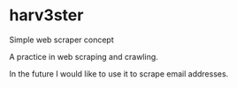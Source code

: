 # harv3ster
Simple web scraper concept

A practice in web scraping and crawling. 

In the future I would like to use it to scrape email addresses.
